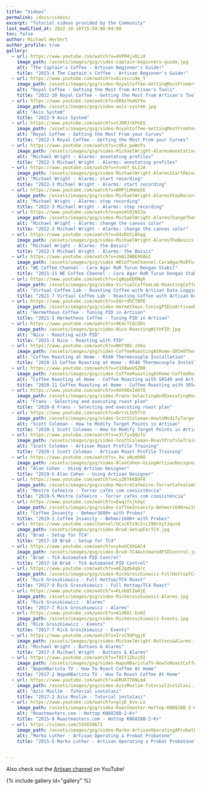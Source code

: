 ```yaml
---
title: "Videos"
permalink: /docs/videos/
excerpt: "Tutorial videos provided by the Community"
last_modified_at: 2022-10-10T15:59:00-04:00
toc: false
author: Michael Herbert
author_profile: true
gallery:
  - url: https://www.youtube.com/watch?v=4VFM4jvDLi8
    image_path: /assets/images/gsg/video-captain-beginners-guide.jpg
    alt: "The Captain's Coffee - Artisan Beginner's Guide!"
    title: "2023-4 The Captain's Coffee - Artisan Beginner's Guide!"
  - url: https://www.youtube.com/watch?v=8ivsccu9e_Y
    image_path: /assets/images/gsg/video-RoyalCoffee-GettingMostFromArtisansTools.jpg
    alt: "Royal Coffee - Getting the Most from Artisan's Tools"
    title: "2022-10 Royal Coffee - Getting the Most from Artisan's Tools"
  - url: https://www.youtube.com/watch?v=QRAzYkmGYVw
    image_path: /assets/images/gsg/video-axis-system.jpg
    alt: "Axis System"
    title: "2022-9 Axis System"
  - url: https://www.youtube.com/watch?v=tJKRJrEPeEQ
    image_path: /assets/images/gsg/video-RoyalCoffee-GettingMostFromYourCurves.jpg
    alt: "Royal Coffee - Getting the Most From your Curves"
    title: "2022-3 Royal Coffee - Getting the Most From your Curves"
  - url: https://www.youtube.com/watch?v=c8Ev_pwWzPs
    image_path: /assets/images/gsg/video-MichaelWright-AlarmsAnnotatingProfiles.jpg
    alt: "Michael Wright - Alarms: annotating profiles"
    title: "2022-3 Michael Wright - Alarms: annotating profiles"
  - url: https://www.youtube.com/watch?v=tvnU7_6L1JA
    image_path: /assets/images/gsg/video-MichaelWright-AlarmsStartRecording.jpg
    alt: "Michael Wright - Alarms: start recording"
    title: "2022-3 Michael Wright - Alarms: start recording"
  - url: https://www.youtube.com/watch?v=BMPjLHmHa5E
    image_path: /assets/images/gsg/video-MichaelWright-AlarmsStopRecording.jpg
    alt: "Michael Wright - Alarms: stop recording"
    title: "2022-3 Michael Wright - Alarms: stop recording"
  - url: https://www.youtube.com/watch?v=ymzml0jN3Jw
    image_path: /assets/images/gsg/video-MichaelWright-AlarmsChangeTheCanvasColor.jpg
    alt: "Michael Wright - Alarms: change the canvas color"
    title: "2022-3 Michael Wright - Alarms: change the canvas color"
  - url: https://www.youtube.com/watch?v=O4zDUtLBXqg
    image_path: /assets/images/gsg/video-MichaelWright-AlarmsTheBasics.jpg
    alt: "Michael Wright - Alarms: the Basics"
    title: "2022-3 Michael Wright - Alarms: the Basics"
  - url: https://www.youtube.com/watch?v=zmAiIWBE9UA&t
    image_path: /assets/images/gsg/video-WECoffeeChannel-CaraAgarRoRTurunDenganStabil.jpg
    alt: "WE Coffee Channel - Cara Agar RoR Turun Dengan Stabil"
    title: "2021-11 WE Coffee Channel - Cara Agar RoR Turun Dengan Stabil"
  - url: https://www.youtube.com/watch?v=1qNyp6DONgk
    image_path: /assets/images/gsg/video-VirtualCoffeeLab-RoastingCoffeewithArtisanDataLoggingSoftware.jpg
    alt: "Virtual Coffee Lab - Roasting Coffee with Artisan Data Logging Software"
    title: "2021-7 Virtual Coffee Lab - Roasting Coffee with Artisan Data Logging Software"
  - url: https://www.youtube.com/watch?v=5OrrdhCTBPE
    image_path: /assets/images/gsg/video-Hermetheus-TuningPIDinArtisanRoastingSoftware.jpg
    alt: "Hermetheus Coffee - Tuning PID in Artisan"
    title: "2021-5 Hermetheus Coffee - Tuning PID in Artisan"
  - url: https://www.youtube.com/watch?v=9E4cTIQcDDs
    image_path: /assets/images/gsg/video-Nico-RoastingWithPID.jpg
    alt: "Nico - Roasting with PID"
    title: "2021-1 Nico - Roasting with PID"
  - url: https://www.youtube.com/watch?v=NH73BS-zV6o
    image_path: /assets/images/gsg/video-CoffeeRoastingAtHome-SR540ThermocoupleInstallation.jpg
    alt: "Coffee Roasting at Home - R540 Thermocouple Installation"
    title: "2020-11 Coffee Roasting at Home - R540 Thermocouple Installation"
  - url: https://www.youtube.com/watch?v=t1X0weUSZN0
    image_path: /assets/images/gsg/video-CoffeeRoastingAtHome-CoffeeRoastingwithSR540andArtisan.jpg
    alt: "Coffee Roasting at Home - Coffee Roasting with SR540 and Artisan"
    title: "2020-11 Coffee Roasting at Home - Coffee Roasting with SR540 and Artisan"
  - url: https://www.youtube.com/watch?v=9ohX6xId47Q
    image_path: /assets/images/gsg/video-Frans-SelectingAndExecutingRoastPlan.jpg
    alt: "Frans - Selecting and executing roast plan"
    title: "2020-8 Frans - Selecting and executing roast plan"
  - url: https://www.youtube.com/watch?v=NrrsL1U5TrU
    image_path: /assets/images/gsg/video-ScottColeman-HowtoModifyTargetPoints.jpg
    alt: "Scott Coleman - How to Modify Target Points in Artisan"
    title: "2020-1 Scott Coleman - How to Modify Target Points in Artisan"
  - url: https://www.youtube.com/watch?v=x3lTyuQQufU
    image_path: /assets/images/gsg/video-ScottColeman-RoastProfileTraining.jpg
    alt: "Scott Coleman - Artisan Roast Profile Training"
    title: "2020-1 Scott Coleman - Artisan Roast Profile Training"
  - url: https://www.youtube.com/watch?v=_Xw_vNcmhR8
    image_path: /assets/images/gsg/video-AlanCohen-UsingArtisanDesigner.jpg
    alt: "Alan Cohen - Using Artisan Designer"
    title: "2019-5 Alan Cohen - Using Artisan Designer"
  - url: https://www.youtube.com/watch?v=LyZKYkKB9F8
    image_path: /assets/images/gsg/video-MestreCafeeiro-TorrarCafesComConsistencia.jpg
    alt: "Mestre Cafeeiro - Torrar cafés com consistência"
    title: "2019-5 Mestre Cafeeiro - Torrar cafés com consistência"
  - url: https://www.youtube.com/watch?v=EwqifxjkXgc
    image_path: /assets/images/gsg/video-CoffeeInsanity-Behmor1600+withProbes.jpg
    alt: "Coffee Insanity - Behmor1600+ with Probes"
    title: "2019-1 Coffee Insanity - Behmor1600+ with Probes"
  - url: https://www.youtube.com/channel/UCxcEts9cSvi29QrXyt3qvsQ
    image_path: /assets/images/gsg/video-Brad-SetupForTC4.jpg
    alt: "Brad - Setup for TC4"
    title: "2017-10 Brad - Setup for TC4"
  - url: https://www.youtube.com/watch?v=ykuUCXhGAC4
    image_path: /assets/images/gsg/video-Brad-TC4AutomatedPIDControl.jpg
    alt: "Brad - TC4 Automated PID Control"
    title: "2017-10 Brad - TC4 Automated PID Control"
  - url: https://www.youtube.com/watch?v=mE2qdb4qGrc
    image_path: /assets/images/gsg/video-RickGroszkiewicz-FullHottopTC4roast.jpg
    alt: "Rick Groszkiewicz - Full Hottop/TC4 Roast"
    title: "2017-9 Rick Groszkiewicz - Full Hottop/TC4 Roast"
  - url: https://www.youtube.com/watch?v=KLnb8lZwHjE
    image_path: /assets/images/gsg/video-RickGroszkiewicz-Alarms.jpg
    alt: "Rick Groszkiewicz - Alarms"
    title: "2017-7 Rick Groszkiewicz - Alarms"
  - url: https://www.youtube.com/watch?v=614R8i-EoHI
    image_path: /assets/images/gsg/video-RickGroszkiewicz-Events.jpg
    alt: "Rick Groszkiewicz - Events"
    title: "2017-7 Rick Groszkiewicz - Events"
  - url: https://www.youtube.com/watch?v=IrvC9dPqgjE
    image_path: /assets/images/gsg/video-MichaelWright-Buttons&Alarms.jpg
    alt: "Michael Wright - Buttons & Alarms"
    title: "2017-3 Michael Wright - Buttons & Alarms"
  - url: https://www.youtube.com/watch?v=T0If1ZbxjOI
    image_path: /assets/images/gsg/video-NapoHBaristaTV-HowToRoastCoffeeAtHome.jpg
    alt: "NapoHBarista TV - How To Roast Coffee At Home"
    title: "2017-2 NapoHBarista TV - How To Roast Coffee At Home"
  - url: https://www.youtube.com/watch?v=DRUXTT6NLm4
    image_path: /assets/images/gsg/video-AzisMuslim-TutorialInstalasi.jpg
    alt: "Azis Muslim - Tutorial instalasi"
    title: "2017-2 Azis Muslim - Tutorial instalasi"
  - url: https://www.youtube.com/watch?v=glyE_6vv-Lo
    image_path: /assets/images/gsg/video-Roastmaster-Hottop-KN8828B-2-K+.jpg
    alt: "Roastmasters.com - Hottop KN8828B-2-K+"
    title: "2015-8 Roastmasters.com - Hottop KN8828B-2-K+"
  - url: https://vimeo.com/193018671
    image_path: /assets/images/gsg/video-Marko-ArtisanOperatingAProbatProbatone.jpg
    alt: "Marko Luther - Artisan Operating a Probat Probatone"
    title: "2015-5 Marko Luther - Artisan Operating a Probat Probatone"

    
---
```


Also check out the [Artisan channel](https://www.youtube.com/channel/UCEp-DH_Y7sBR3-X3FWomgog) on YouTube!

{% include gallery id="gallery" %} 



